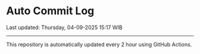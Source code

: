 # Auto Commit Log

Last updated: Thursday, 04-09-2025 15:17 WIB

---

This repository is automatically updated every 2 hour using GitHub Actions.
